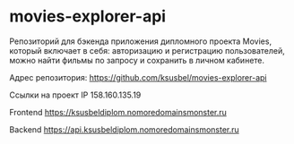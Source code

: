 # movies-explorer-api

Репозиторий для бэкенда приложения дипломного проекта Movies, который включает в себя: авторизацию и регистрацию пользователей, можно найти фильмы по запросу и сохранить в личном кабинете. 

Адрес репозитория: https://github.com/ksusbel/movies-explorer-api

Ссылки на проект
IP 158.160.135.19

Frontend https://ksusbeldiplom.nomoredomainsmonster.ru

Backend https://api.ksusbeldiplom.nomoredomainsmonster.ru